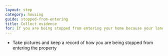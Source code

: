 ```yaml
---
layout: step
category: housing
guide: stopped-from-entering
title: Collect evidence
for: If you are being stopped from entering your home because your landlord is trying to evict you this is the first step that you can take to make your landlord stop
---
```

- Take pictures and keep a record of how you are being stopped from entering the property